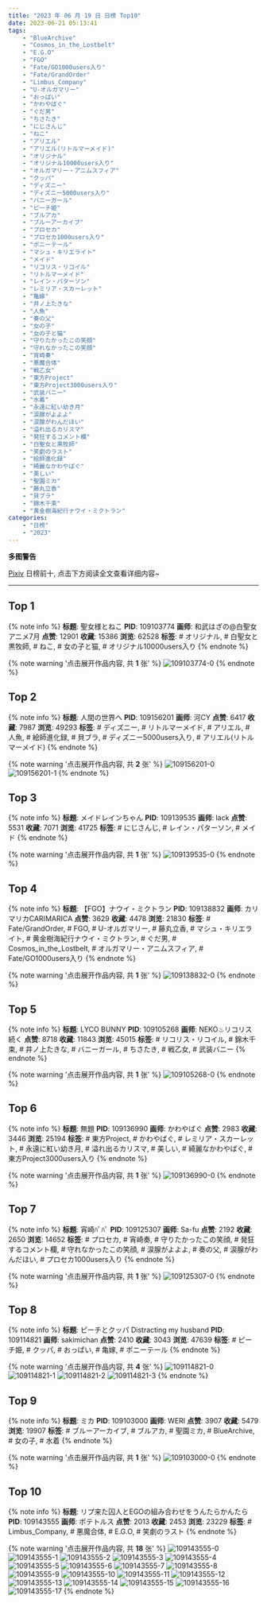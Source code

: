```yaml
---
title: "2023 年 06 月 19 日 日榜 Top10"
date: 2023-06-21 05:13:41
tags:
    - "BlueArchive"
    - "Cosmos_in_the_Lostbelt"
    - "E.G.O"
    - "FGO"
    - "Fate/GO1000users入り"
    - "Fate/GrandOrder"
    - "Limbus_Company"
    - "U-オルガマリー"
    - "おっぱい"
    - "かわやばぐ"
    - "ぐだ男"
    - "ちさたき"
    - "にじさんじ"
    - "ねこ"
    - "アリエル"
    - "アリエル(リトルマーメイド)"
    - "オリジナル"
    - "オリジナル10000users入り"
    - "オルガマリー・アニムスフィア"
    - "クッパ"
    - "ディズニー"
    - "ディズニー5000users入り"
    - "バニーガール"
    - "ピーチ姫"
    - "ブルアカ"
    - "ブルーアーカイブ"
    - "プロセカ"
    - "プロセカ1000users入り"
    - "ポニーテール"
    - "マシュ・キリエライト"
    - "メイド"
    - "リコリス・リコイル"
    - "リトルマーメイド"
    - "レイン・パターソン"
    - "レミリア・スカーレット"
    - "亀嫁"
    - "井ノ上たきな"
    - "人魚"
    - "奏の父"
    - "女の子"
    - "女の子と猫"
    - "守りたかったこの笑顔"
    - "守れなかったこの笑顔"
    - "宵崎奏"
    - "悪魔合体"
    - "戦乙女"
    - "東方Project"
    - "東方Project3000users入り"
    - "武装バニー"
    - "水着"
    - "永遠に紅い幼き月"
    - "涙腺がよよよ"
    - "涙腺がわんだほい"
    - "溢れ出るカリスマ"
    - "発狂するコメント欄"
    - "白聖女と黒牧師"
    - "笑劇のラスト"
    - "絵師進化録"
    - "綺麗なかわやばぐ"
    - "美しい"
    - "聖園ミカ"
    - "藤丸立香"
    - "貝ブラ"
    - "錦木千束"
    - "黄金樹海紀行ナウイ・ミクトラン"
categories:
    - "日榜"
    - "2023"
---
```


<i class="fa fa-triangle-exclamation"></i>**多图警告**<i class="fa fa-triangle-exclamation"></i>

[Pixiv](https://www.pixiv.net/) 日榜前十, 点击下方阅读全文查看详细内容~

<!-- more -->

---

## Top 1

{% note info %}
**标题**: 聖女様とねこ
**PID**: 109103774 **画师**: 和武はざの@白聖女アニメ7月
**点赞**: 12901 **收藏**: 15386 **浏览**: 62528
**标签**: # オリジナル, # 白聖女と黒牧師, # ねこ, # 女の子と猫, # オリジナル10000users入り
{% endnote %}

{% note warning '点击展开作品内容, 共 **1** 张' %}
![109103774-0](https://i.pixiv.re/img-original/img/2023/06/18/00/10/27/109103774_p0.jpg)
{% endnote %}

## Top 2

{% note info %}
**标题**: 人間の世界へ
**PID**: 109156201 **画师**: 河CY
**点赞**: 6417 **收藏**: 7987 **浏览**: 49293
**标签**: # ディズニー, # リトルマーメイド, # アリエル, # 人魚, # 絵師進化録, # 貝ブラ, # ディズニー5000users入り, # アリエル(リトルマーメイド)
{% endnote %}

{% note warning '点击展开作品内容, 共 **2** 张' %}
![109156201-0](https://i.pixiv.re/img-original/img/2023/06/19/17/59/31/109156201_p0.jpg)
![109156201-1](https://i.pixiv.re/img-original/img/2023/06/19/17/59/31/109156201_p1.jpg)
{% endnote %}

## Top 3

{% note info %}
**标题**: メイドレインちゃん
**PID**: 109139535 **画师**: lack
**点赞**: 5531 **收藏**: 7071 **浏览**: 41725
**标签**: # にじさんじ, # レイン・パターソン, # メイド
{% endnote %}

{% note warning '点击展开作品内容, 共 **1** 张' %}
![109139535-0](https://i.pixiv.re/img-original/img/2023/06/19/00/17/35/109139535_p0.png)
{% endnote %}

## Top 4

{% note info %}
**标题**: 【FGO】ナウイ・ミクトラン
**PID**: 109138832 **画师**: カリマリカCARIMARICA
**点赞**: 3629 **收藏**: 4478 **浏览**: 21830
**标签**: # Fate/GrandOrder, # FGO, # U-オルガマリー, # 藤丸立香, # マシュ・キリエライト, # 黄金樹海紀行ナウイ・ミクトラン, # ぐだ男, # Cosmos_in_the_Lostbelt, # オルガマリー・アニムスフィア, # Fate/GO1000users入り
{% endnote %}

{% note warning '点击展开作品内容, 共 **1** 张' %}
![109138832-0](https://i.pixiv.re/img-original/img/2023/06/19/00/01/31/109138832_p0.png)
{% endnote %}

## Top 5

{% note info %}
**标题**: LYCO BUNNY
**PID**: 109105268 **画师**: NEKO♨リコリス続く
**点赞**: 8718 **收藏**: 11843 **浏览**: 45015
**标签**: # リコリス・リコイル, # 錦木千束, # 井ノ上たきな, # バニーガール, # ちさたき, # 戦乙女, # 武装バニー
{% endnote %}

{% note warning '点击展开作品内容, 共 **1** 张' %}
![109105268-0](https://i.pixiv.re/img-original/img/2023/06/18/01/00/05/109105268_p0.jpg)
{% endnote %}

## Top 6

{% note info %}
**标题**: 無題
**PID**: 109136990 **画师**: かわやばぐ
**点赞**: 2983 **收藏**: 3446 **浏览**: 25194
**标签**: # 東方Project, # かわやばぐ, # レミリア・スカーレット, # 永遠に紅い幼き月, # 溢れ出るカリスマ, # 美しい, # 綺麗なかわやばぐ, # 東方Project3000users入り
{% endnote %}

{% note warning '点击展开作品内容, 共 **1** 张' %}
![109136990-0](https://i.pixiv.re/img-original/img/2023/06/18/23/18/10/109136990_p0.jpg)
{% endnote %}

## Top 7

{% note info %}
**标题**: 宵崎ﾊﾟﾊﾟ
**PID**: 109125307 **画师**: Sa-fu
**点赞**: 2192 **收藏**: 2650 **浏览**: 14652
**标签**: # プロセカ, # 宵崎奏, # 守りたかったこの笑顔, # 発狂するコメント欄, # 守れなかったこの笑顔, # 涙腺がよよよ, # 奏の父, # 涙腺がわんだほい, # プロセカ1000users入り
{% endnote %}

{% note warning '点击展开作品内容, 共 **1** 张' %}
![109125307-0](https://i.pixiv.re/img-original/img/2023/06/18/18/16/56/109125307_p0.jpg)
{% endnote %}

## Top 8

{% note info %}
**标题**: ピーチとクッパ Distracting my husband
**PID**: 109114821 **画师**: sakimichan
**点赞**: 2410 **收藏**: 3043 **浏览**: 47639
**标签**: # ピーチ姫, # クッパ, # おっぱい, # 亀嫁, # ポニーテール
{% endnote %}

{% note warning '点击展开作品内容, 共 **4** 张' %}
![109114821-0](https://i.pixiv.re/img-original/img/2023/06/18/11/26/55/109114821_p0.jpg)
![109114821-1](https://i.pixiv.re/img-original/img/2023/06/18/11/26/55/109114821_p1.jpg)
![109114821-2](https://i.pixiv.re/img-original/img/2023/06/18/11/26/55/109114821_p2.jpg)
![109114821-3](https://i.pixiv.re/img-original/img/2023/06/18/11/26/55/109114821_p3.jpg)
{% endnote %}

## Top 9

{% note info %}
**标题**: ミカ
**PID**: 109103000 **画师**: WERI
**点赞**: 3907 **收藏**: 5479 **浏览**: 19907
**标签**: # ブルーアーカイブ, # ブルアカ, # 聖園ミカ, # BlueArchive, # 女の子, # 水着
{% endnote %}

{% note warning '点击展开作品内容, 共 **1** 张' %}
![109103000-0](https://i.pixiv.re/img-original/img/2023/06/18/00/00/04/109103000_p0.png)
{% endnote %}

## Top 10

{% note info %}
**标题**: リプ来た囚人とEGOの組み合わせをうんたらかんたら
**PID**: 109143555 **画师**: ポテトルス
**点赞**: 2013 **收藏**: 2453 **浏览**: 23229
**标签**: # Limbus_Company, # 悪魔合体, # E.G.O, # 笑劇のラスト
{% endnote %}

{% note warning '点击展开作品内容, 共 **18** 张' %}
![109143555-0](https://i.pixiv.re/img-original/img/2023/06/19/02/59/09/109143555_p0.jpg)
![109143555-1](https://i.pixiv.re/img-original/img/2023/06/19/02/59/09/109143555_p1.jpg)
![109143555-2](https://i.pixiv.re/img-original/img/2023/06/19/02/59/09/109143555_p2.jpg)
![109143555-3](https://i.pixiv.re/img-original/img/2023/06/19/02/59/09/109143555_p3.jpg)
![109143555-4](https://i.pixiv.re/img-original/img/2023/06/19/02/59/09/109143555_p4.jpg)
![109143555-5](https://i.pixiv.re/img-original/img/2023/06/19/02/59/09/109143555_p5.jpg)
![109143555-6](https://i.pixiv.re/img-original/img/2023/06/19/02/59/09/109143555_p6.jpg)
![109143555-7](https://i.pixiv.re/img-original/img/2023/06/19/02/59/09/109143555_p7.jpg)
![109143555-8](https://i.pixiv.re/img-original/img/2023/06/19/02/59/09/109143555_p8.jpg)
![109143555-9](https://i.pixiv.re/img-original/img/2023/06/19/02/59/09/109143555_p9.jpg)
![109143555-10](https://i.pixiv.re/img-original/img/2023/06/19/02/59/09/109143555_p10.jpg)
![109143555-11](https://i.pixiv.re/img-original/img/2023/06/19/02/59/09/109143555_p11.jpg)
![109143555-12](https://i.pixiv.re/img-original/img/2023/06/19/02/59/09/109143555_p12.jpg)
![109143555-13](https://i.pixiv.re/img-original/img/2023/06/19/02/59/09/109143555_p13.jpg)
![109143555-14](https://i.pixiv.re/img-original/img/2023/06/19/02/59/09/109143555_p14.jpg)
![109143555-15](https://i.pixiv.re/img-original/img/2023/06/19/02/59/09/109143555_p15.jpg)
![109143555-16](https://i.pixiv.re/img-original/img/2023/06/19/02/59/09/109143555_p16.jpg)
![109143555-17](https://i.pixiv.re/img-original/img/2023/06/19/02/59/09/109143555_p17.jpg)
{% endnote %}
